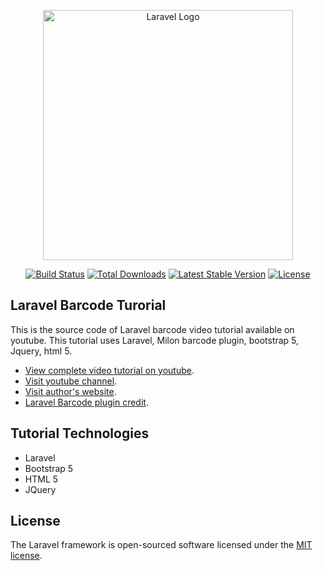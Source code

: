 <p align="center"><a href="https://laravel.com" target="_blank"><img src="https://raw.githubusercontent.com/laravel/art/master/logo-lockup/5%20SVG/2%20CMYK/1%20Full%20Color/laravel-logolockup-cmyk-red.svg" width="400" alt="Laravel Logo"></a></p>

<p align="center">
<a href="https://github.com/laravel/framework/actions"><img src="https://github.com/laravel/framework/workflows/tests/badge.svg" alt="Build Status"></a>
<a href="https://packagist.org/packages/laravel/framework"><img src="https://img.shields.io/packagist/dt/laravel/framework" alt="Total Downloads"></a>
<a href="https://packagist.org/packages/laravel/framework"><img src="https://img.shields.io/packagist/v/laravel/framework" alt="Latest Stable Version"></a>
<a href="https://packagist.org/packages/laravel/framework"><img src="https://img.shields.io/packagist/l/laravel/framework" alt="License"></a>
</p>

## Laravel Barcode Turorial

This is the source code of Laravel barcode video tutorial available on youtube. This tutorial uses Laravel, Milon barcode plugin, bootstrap 5, Jquery, html 5.

- [View complete video tutorial on youtube](https://www.youtube.com/watch?v=mSQAEbnzKCQ).
- [Visit youtube channel](https://www.youtube.com/@SCTechStudio).
- [Visit author's website](https://www.salman.be).
- [Laravel Barcode plugin credit](https://github.com/milon).

## Tutorial Technologies

- Laravel
- Bootstrap 5
- HTML 5
- JQuery

## License

The Laravel framework is open-sourced software licensed under the [MIT license](https://opensource.org/licenses/MIT).
